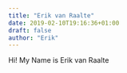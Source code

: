 ```yaml
---
title: "Erik van Raalte"
date: 2019-02-10T19:16:36+01:00
draft: false
author: "Erik"
---
```


Hi! My Name is Erik van Raalte
